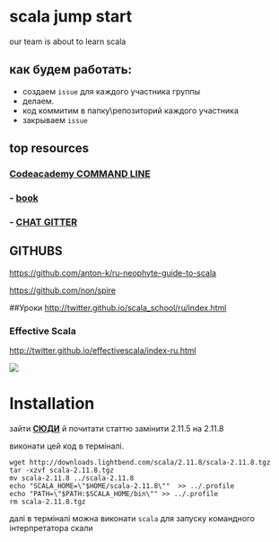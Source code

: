 # scala jump start
our team is about to learn scala
## как будем работать:
- создаем `issue` для каждого участника группы
- делаем. 
- код  коммитим в папку\репозиторий каждого участника
- закрываем `issue`
## top resources

### [Codeacademy COMMAND LINE](https://www.codecademy.com/en/courses/learn-the-command-line)

### - [book](http://www.ex.ua/66721237)

### - [CHAT GITTER](https://gitter.im/dev-ua/scala) 

## GITHUBS

https://github.com/anton-k/ru-neophyte-guide-to-scala

https://github.com/non/spire 


##Уроки 
http://twitter.github.io/scala_school/ru/index.html


### Effective Scala
http://twitter.github.io/effectivescala/index-ru.html

![](https://scontent-cdg2-1.cdninstagram.com/t51.2885-15/e35/14309749_104831049976370_1297125586_n.jpg?ig_cache_key=MTMzNDk0MzA0NjY1OTM2Mzk0OQ%3D%3D.2)



# Installation
зайти **[CЮДИ](https://community.c9.io/t/creating-a-scala-app/1605)** й почитати статтю
замінити 2.11.5 на 2.11.8 

виконати цей код в терміналі. 
```
wget http://downloads.lightbend.com/scala/2.11.8/scala-2.11.8.tgz
tar -xzvf scala-2.11.8.tgz 
mv scala-2.11.8 ../scala-2.11.8
echo "SCALA_HOME=\"$HOME/scala-2.11.8\""  >> ../.profile
echo "PATH=\"$PATH:$SCALA_HOME/bin\"" >> ../.profile
rm scala-2.11.8.tgz 
```

далі в терміналі можна виконати `scala` для запуску командного інтерпретатора скали
